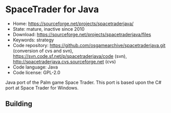 # SpaceTrader for Java

- Home: https://sourceforge.net/projects/spacetraderjava/
- State: mature, inactive since 2010
- Download: https://sourceforge.net/projects/spacetraderjava/files
- Keywords: strategy
- Code repository: https://github.com/osgamearchive/spacetraderjava.git (conversion of cvs and svn), https://svn.code.sf.net/p/spacetraderjava/code (svn), http://spacetraderjava.cvs.sourceforge.net (cvs)
- Code language: Java
- Code license: GPL-2.0

Java port of the Palm game Space Trader. This port is based upon the C# port at Space Trader for Windows.

## Building
